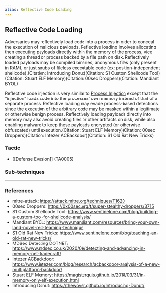 ```yaml
---
alias: Reflective Code Loading
---
```


## Reflective Code Loading

Adversaries may reflectively load code into a process in order to conceal the execution of malicious payloads. Reflective loading involves allocating then executing payloads directly within the memory of the process, vice creating a thread or process backed by a file path on disk. Reflectively loaded payloads may be compiled binaries, anonymous files (only present in RAM), or just snubs of fileless executable code (ex: position-independent shellcode).(Citation: Introducing Donut)(Citation: S1 Custom Shellcode Tool)(Citation: Stuart ELF Memory)(Citation: 00sec Droppers)(Citation: Mandiant BYOL)

Reflective code injection is very similar to [Process Injection](https://attack.mitre.org/techniques/T1055) except that the “injection” loads code into the processes’ own memory instead of that of a separate process. Reflective loading may evade process-based detections since the execution of the arbitrary code may be masked within a legitimate or otherwise benign process. Reflectively loading payloads directly into memory may also avoid creating files or other artifacts on disk, while also enabling malware to keep these payloads encrypted (or otherwise obfuscated) until execution.(Citation: Stuart ELF Memory)(Citation: 00sec Droppers)(Citation: Intezer ACBackdoor)(Citation: S1 Old Rat New Tricks)


### Tactic

- [[Defense Evasion]] (TA0005)

### Sub-techniques


---
### References

- mitre-attack: https://attack.mitre.org/techniques/T1620
- 00sec Droppers: https://0x00sec.org/t/super-stealthy-droppers/3715
- S1 Custom Shellcode Tool: https://www.sentinelone.com/blog/building-a-custom-tool-for-shellcode-analysis/
- Mandiant BYOL: https://www.mandiant.com/resources/bring-your-own-land-novel-red-teaming-technique
- S1 Old Rat New Tricks: https://www.sentinelone.com/blog/teaching-an-old-rat-new-tricks/
- MDSec Detecting DOTNET: https://www.mdsec.co.uk/2020/06/detecting-and-advancing-in-memory-net-tradecraft/
- Intezer ACBackdoor: https://www.intezer.com/blog/research/acbackdoor-analysis-of-a-new-multiplatform-backdoor/
- Stuart ELF Memory: https://magisterquis.github.io/2018/03/31/in-memory-only-elf-execution.html
- Introducing Donut: https://thewover.github.io/Introducing-Donut/
